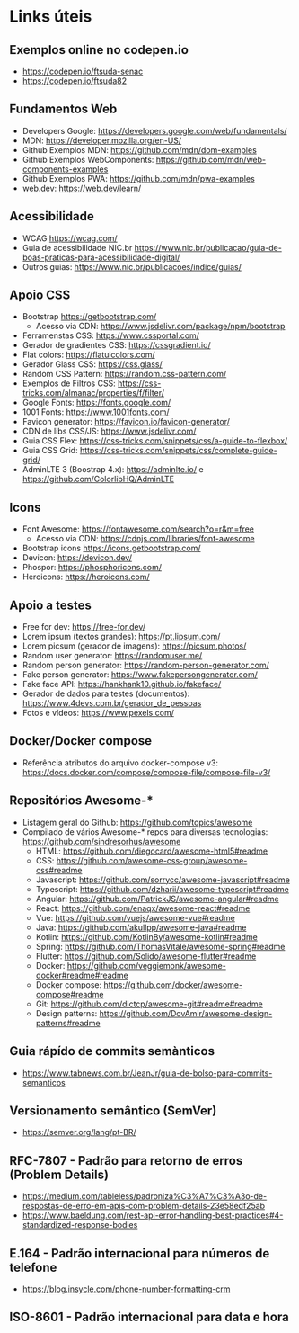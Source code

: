 # Links úteis

## Exemplos online no codepen.io

* https://codepen.io/ftsuda-senac
* https://codepen.io/ftsuda82

## Fundamentos Web

* Developers Google: https://developers.google.com/web/fundamentals/
* MDN: https://developer.mozilla.org/en-US/
* Github Exemplos MDN: https://github.com/mdn/dom-examples
* Github Exemplos WebComponents: https://github.com/mdn/web-components-examples
* Github Exemplos PWA: https://github.com/mdn/pwa-examples
* web.dev: https://web.dev/learn/

## Acessibilidade
* WCAG https://wcag.com/
* Guia de acessibilidade NIC.br https://www.nic.br/publicacao/guia-de-boas-praticas-para-acessibilidade-digital/
* Outros guias: https://www.nic.br/publicacoes/indice/guias/

## Apoio CSS

* Bootstrap https://getbootstrap.com/
    * Acesso via CDN: https://www.jsdelivr.com/package/npm/bootstrap
* Ferramenstas CSS: https://www.cssportal.com/
* Gerador de gradientes CSS: https://cssgradient.io/
* Flat colors: https://flatuicolors.com/
* Gerador Glass CSS: https://css.glass/
* Random CSS Pattern: https://random.css-pattern.com/  
* Exemplos de Filtros CSS: https://css-tricks.com/almanac/properties/f/filter/
* Google Fonts: https://fonts.google.com/
* 1001 Fonts: https://www.1001fonts.com/
* Favicon generator: https://favicon.io/favicon-generator/
* CDN de libs CSS/JS: https://www.jsdelivr.com/
* Guia CSS Flex: https://css-tricks.com/snippets/css/a-guide-to-flexbox/
* Guia CSS Grid: https://css-tricks.com/snippets/css/complete-guide-grid/
* AdminLTE 3 (Boostrap 4.x): https://adminlte.io/ e https://github.com/ColorlibHQ/AdminLTE

## Icons

* Font Awesome: https://fontawesome.com/search?o=r&m=free
    * Acesso via CDN: https://cdnjs.com/libraries/font-awesome
* Bootstrap icons https://icons.getbootstrap.com/
* Devicon: https://devicon.dev/
* Phospor: https://phosphoricons.com/
* Heroicons: https://heroicons.com/

## Apoio a testes

* Free for dev: https://free-for.dev/
* Lorem ipsum (textos grandes): https://pt.lipsum.com/
* Lorem picsum (gerador de imagens): https://picsum.photos/
* Random user generator: https://randomuser.me/
* Random person generator: https://random-person-generator.com/
* Fake person generator: https://www.fakepersongenerator.com/
* Fake face API: https://hankhank10.github.io/fakeface/
* Gerador de dados para testes (documentos): https://www.4devs.com.br/gerador_de_pessoas
* Fotos e vídeos: https://www.pexels.com/

## Docker/Docker compose

* Referência atributos do arquivo docker-compose v3: https://docs.docker.com/compose/compose-file/compose-file-v3/

## Repositórios Awesome-*

* Listagem geral do Github: https://github.com/topics/awesome
* Compilado de vários Awesome-* repos para diversas tecnologias: https://github.com/sindresorhus/awesome
    * HTML: https://github.com/diegocard/awesome-html5#readme
    * CSS: https://github.com/awesome-css-group/awesome-css#readme
    * Javascript: https://github.com/sorrycc/awesome-javascript#readme
    * Typescript: https://github.com/dzharii/awesome-typescript#readme
    * Angular: https://github.com/PatrickJS/awesome-angular#readme
    * React: https://github.com/enaqx/awesome-react#readme
    * Vue: https://github.com/vuejs/awesome-vue#readme
    * Java: https://github.com/akullpp/awesome-java#readme
    * Kotlin: https://github.com/KotlinBy/awesome-kotlin#readme
    * Spring: https://github.com/ThomasVitale/awesome-spring#readme
    * Flutter: https://github.com/Solido/awesome-flutter#readme
    * Docker: https://github.com/veggiemonk/awesome-docker#readme#readme
    * Docker compose: https://github.com/docker/awesome-compose#readme
    * Git: https://github.com/dictcp/awesome-git#readme#readme
    * Design patterns: https://github.com/DovAmir/awesome-design-patterns#readme

## Guia rápído de commits semànticos

* https://www.tabnews.com.br/JeanJr/guia-de-bolso-para-commits-semanticos 

## Versionamento semântico (SemVer)

* https://semver.org/lang/pt-BR/

## RFC-7807 - Padrão para retorno de erros (Problem Details)

* https://medium.com/tableless/padroniza%C3%A7%C3%A3o-de-respostas-de-erro-em-apis-com-problem-details-23e58edf25ab
* https://www.baeldung.com/rest-api-error-handling-best-practices#4-standardized-response-bodies

## E.164 - Padrão internacional para números de telefone

* https://blog.insycle.com/phone-number-formatting-crm

## ISO-8601 - Padrão internacional para data e hora
